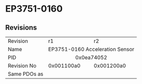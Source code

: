 # EP3751-0160

## Revisions
<table>
<tr>
<td>Revision</td>
<td>r1</td>
<td>r2</td>
</tr>
<tr>
<td>Name</td>
<td colspan=2 align="center">EP3751-0160 Acceleration Sensor</td>
</tr>
<tr>
<td>PID</td>
<td colspan=2 align="center">0x0ea74052</td>
</tr>
<tr>
<td>Revision No</td>
<td>0x001100a0</td>
<td>0x001200a0</td>
</tr>
<tr>
<td>Same PDOs as</td>
<td colspan=2 align="center"></td>
</tr>
</table>
